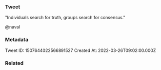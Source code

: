 ### Tweet
"Individuals search for truth, groups search for consensus."

@naval

### Metadata
Tweet ID: 1507644022566891527
Created At: 2022-03-26T09:02:00.000Z

### Related

